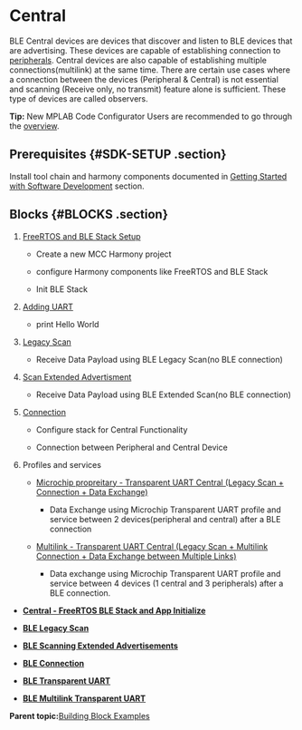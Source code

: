 # Central

BLE Central devices are devices that discover and listen to BLE devices that are advertising. These devices are capable of establishing connection to [peripherals](https://onlinedocs.microchip.com/pr/GUID-A5330D3A-9F51-4A26-B71D-8503A493DF9C-en-US-2/index.html?GUID-B3B46369-F5B4-401B-8405-658BE34988F4). Central devices are also capable of establishing multiple connections\(multilink\) at the same time. There are certain use cases where a connection between the devices \(Peripheral & Central\) is not essential and scanning \(Receive only, no transmit\) feature alone is sufficient. These type of devices are called observers.

**Tip:** New MPLAB Code Configurator Users are recommended to go through the [overview](https://onlinedocs.microchip.com/pr/GUID-1F7007B8-9A46-4D03-AEED-650357BA760D-en-US-6/index.html?GUID-B5D058F5-1D0B-4720-8649-ACE5C0EEE2C0).

## Prerequisites {#SDK-SETUP .section}

Install tool chain and harmony components documented in [Getting Started with Software Development](https://onlinedocs.microchip.com/pr/GUID-A5330D3A-9F51-4A26-B71D-8503A493DF9C-en-US-2/index.html?GUID-2AD37FE2-1915-4E34-9A05-79E3810726D7) section.

## Blocks {#BLOCKS .section}

1.  [FreeRTOS and BLE Stack Setup](https://onlinedocs.microchip.com/pr/GUID-A5330D3A-9F51-4A26-B71D-8503A493DF9C-en-US-2/index.html?GUID-897B75C0-387F-4AF8-B353-1F97A3B0BEC8)

    -   Create a new MCC Harmony project

    -   configure Harmony components like FreeRTOS and BLE Stack

    -   Init BLE Stack

2.  [Adding UART](https://onlinedocs.microchip.com/pr/GUID-A5330D3A-9F51-4A26-B71D-8503A493DF9C-en-US-2/index.html?GUID-E1A0E9CA-311E-4F53-9C27-160173609975)

    -   print Hello World

3.  [Legacy Scan](https://onlinedocs.microchip.com/pr/GUID-A5330D3A-9F51-4A26-B71D-8503A493DF9C-en-US-2/index.html?GUID-950762E2-DD5E-41CD-AAB4-895439CCFBC4)

    -   Receive Data Payload using BLE Legacy Scan\(no BLE connection\)

4.  [Scan Extended Advertisment](https://onlinedocs.microchip.com/pr/GUID-A5330D3A-9F51-4A26-B71D-8503A493DF9C-en-US-2/index.html?GUID-8C3372E5-CAB6-4923-9B59-E97022E1252D)

    -   Receive Data Payload using BLE Extended Scan\(no BLE connection\)

5.  [Connection](https://onlinedocs.microchip.com/pr/GUID-A5330D3A-9F51-4A26-B71D-8503A493DF9C-en-US-2/index.html?GUID-7C948236-7D8E-45CA-9511-AB244B44BE64)

    -   Configure stack for Central Functionality

    -   Connection between Peripheral and Central Device

6.  Profiles and services

    -   [Microchip propreitary - Transparent UART Central \(Legacy Scan + Connection + Data Exchange\)](https://onlinedocs.microchip.com/pr/GUID-A5330D3A-9F51-4A26-B71D-8503A493DF9C-en-US-2/index.html?GUID-7A350957-2010-468F-AF8D-0635373EF79D)

        -   Data Exchange using Microchip Transparent UART profile and service between 2 devices\(peripheral and central\) after a BLE connection

    -   [Multilink - Transparent UART Central \(Legacy Scan + Multilink Connection + Data Exchange between Multiple Links\)](https://onlinedocs.microchip.com/pr/GUID-A5330D3A-9F51-4A26-B71D-8503A493DF9C-en-US-2/index.html?GUID-741308A7-A912-4C74-BF94-D5C44132003D)

        -   Data exchange using Microchip Transparent UART profile and service between 4 devices \(1 central and 3 peripherals\) after a BLE connection.


-   **[Central - FreeRTOS BLE Stack and App Initialize](https://onlinedocs.microchip.com/pr/GUID-A5330D3A-9F51-4A26-B71D-8503A493DF9C-en-US-2/index.html?GUID-897B75C0-387F-4AF8-B353-1F97A3B0BEC8)**  

-   **[BLE Legacy Scan](https://onlinedocs.microchip.com/pr/GUID-A5330D3A-9F51-4A26-B71D-8503A493DF9C-en-US-2/index.html?GUID-950762E2-DD5E-41CD-AAB4-895439CCFBC4)**  

-   **[BLE Scanning Extended Advertisements](https://onlinedocs.microchip.com/pr/GUID-A5330D3A-9F51-4A26-B71D-8503A493DF9C-en-US-2/index.html?GUID-8C3372E5-CAB6-4923-9B59-E97022E1252D)**  

-   **[BLE Connection](https://onlinedocs.microchip.com/pr/GUID-A5330D3A-9F51-4A26-B71D-8503A493DF9C-en-US-2/index.html?GUID-7C948236-7D8E-45CA-9511-AB244B44BE64)**  

-   **[BLE Transparent UART](https://onlinedocs.microchip.com/pr/GUID-A5330D3A-9F51-4A26-B71D-8503A493DF9C-en-US-2/index.html?GUID-7A350957-2010-468F-AF8D-0635373EF79D)**  

-   **[BLE Multilink Transparent UART](https://onlinedocs.microchip.com/pr/GUID-A5330D3A-9F51-4A26-B71D-8503A493DF9C-en-US-2/index.html?GUID-741308A7-A912-4C74-BF94-D5C44132003D)**  


**Parent topic:**[Building Block Examples](https://onlinedocs.microchip.com/pr/GUID-A5330D3A-9F51-4A26-B71D-8503A493DF9C-en-US-2/index.html?GUID-17DABF04-E5D8-4201-A746-2FC244450A19)

